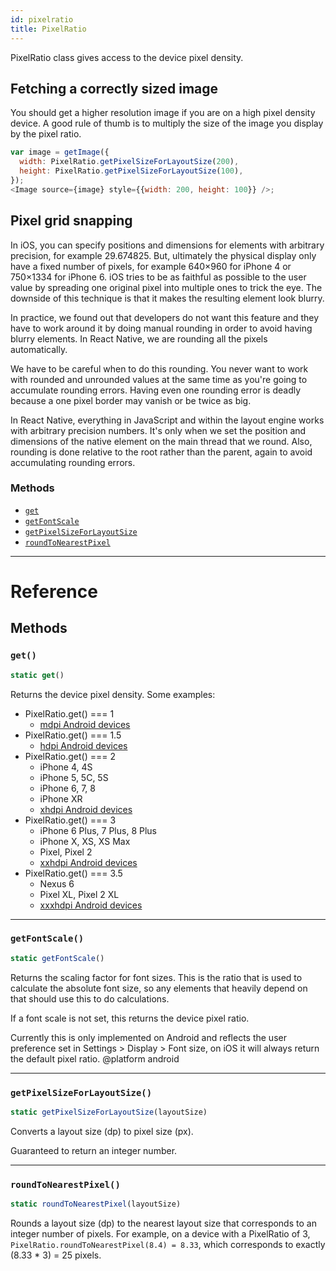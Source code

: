 ```yaml
---
id: pixelratio
title: PixelRatio
---
```


PixelRatio class gives access to the device pixel density.

## Fetching a correctly sized image

You should get a higher resolution image if you are on a high pixel density device. A good rule of thumb is to multiply the size of the image you display by the pixel ratio.

```javascript
var image = getImage({
  width: PixelRatio.getPixelSizeForLayoutSize(200),
  height: PixelRatio.getPixelSizeForLayoutSize(100),
});
<Image source={image} style={{width: 200, height: 100}} />;
```

## Pixel grid snapping

In iOS, you can specify positions and dimensions for elements with arbitrary precision, for example 29.674825. But, ultimately the physical display only have a fixed number of pixels, for example 640×960 for iPhone 4 or 750×1334 for iPhone 6. iOS tries to be as faithful as possible to the user value by spreading one original pixel into multiple ones to trick the eye. The downside of this technique is that it makes the resulting element look blurry.

In practice, we found out that developers do not want this feature and they have to work around it by doing manual rounding in order to avoid having blurry elements. In React Native, we are rounding all the pixels automatically.

We have to be careful when to do this rounding. You never want to work with rounded and unrounded values at the same time as you're going to accumulate rounding errors. Having even one rounding error is deadly because a one pixel border may vanish or be twice as big.

In React Native, everything in JavaScript and within the layout engine works with arbitrary precision numbers. It's only when we set the position and dimensions of the native element on the main thread that we round. Also, rounding is done relative to the root rather than the parent, again to avoid accumulating rounding errors.

### Methods

* [`get`](pixelratio.md#get)
* [`getFontScale`](pixelratio.md#getfontscale)
* [`getPixelSizeForLayoutSize`](pixelratio.md#getpixelsizeforlayoutsize)
* [`roundToNearestPixel`](pixelratio.md#roundtonearestpixel)

---

# Reference

## Methods

### `get()`

```javascript
static get()
```

Returns the device pixel density. Some examples:

* PixelRatio.get() === 1
  * [mdpi Android devices](https://material.io/tools/devices/)
* PixelRatio.get() === 1.5
  * [hdpi Android devices](https://material.io/tools/devices/)
* PixelRatio.get() === 2
  * iPhone 4, 4S
  * iPhone 5, 5C, 5S
  * iPhone 6, 7, 8
  * iPhone XR
  * [xhdpi Android devices](https://material.io/tools/devices/)
* PixelRatio.get() === 3
  * iPhone 6 Plus, 7 Plus, 8 Plus
  * iPhone X, XS, XS Max
  * Pixel, Pixel 2
  * [xxhdpi Android devices](https://material.io/tools/devices/)
* PixelRatio.get() === 3.5
  * Nexus 6
  * Pixel XL, Pixel 2 XL
  * [xxxhdpi Android devices](https://material.io/tools/devices/)

---

### `getFontScale()`

```javascript
static getFontScale()
```

Returns the scaling factor for font sizes. This is the ratio that is used to calculate the absolute font size, so any elements that heavily depend on that should use this to do calculations.

If a font scale is not set, this returns the device pixel ratio.

Currently this is only implemented on Android and reflects the user preference set in Settings > Display > Font size, on iOS it will always return the default pixel ratio. @platform android

---

### `getPixelSizeForLayoutSize()`

```javascript
static getPixelSizeForLayoutSize(layoutSize)
```

Converts a layout size (dp) to pixel size (px).

Guaranteed to return an integer number.

---

### `roundToNearestPixel()`

```javascript
static roundToNearestPixel(layoutSize)
```

Rounds a layout size (dp) to the nearest layout size that corresponds to an integer number of pixels. For example, on a device with a PixelRatio of 3, `PixelRatio.roundToNearestPixel(8.4) = 8.33`, which corresponds to exactly (8.33 \* 3) = 25 pixels.
